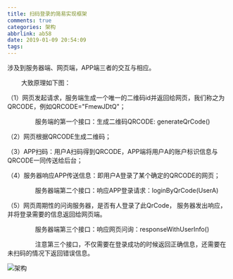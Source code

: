```yaml
---
title: 扫码登录的简易实现框架
comments: true
categories: 架构
abbrlink: ab58
date: 2019-01-09 20:54:09
tags:
---
```


涉及到服务器端、网页端，APP端三者的交互与相应。

<!-- more -->

        大致原理如下图：

（1）网页发起请求，服务端生成一个唯一的二维码id并返回给网页，我们称之为QRCODE，例如QRCODE="FmewJDtQ"；

                服务端的第一个接口：生成二维码QRCODE: generateQrCode()

（2）网页根据QRCODE生成二维码；

（3）APP扫码：用户A扫码得到QRCODE，APP端将用户A的账户标识信息与QRCODE一同传送给后台；

（4）服务器响应APP传送信息：即用户A登录了某个确定的QRCODE的网页；

                服务器端第二个接口：响应APP登录请求：loginByQrCode(UserA)

（5）网页周期性的问询服务器，是否有人登录了此QrCode， 服务器发出响应，并将登录需要的信息返回给网页端。

                服务器端第三个接口：响应网页问询：responseWithUserInfo() 

                注意第三个接口，不仅需要在登录成功的时候返回正确信息，还需要在未扫码的情况下返回错误信息。

![架构](https://wx4.sinaimg.cn/mw690/733866e8ly1fz0mkrrzj4j20dz0dagms.jpg)
